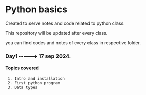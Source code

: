 #          Python basics
Created to serve notes and code related to python class.

This repository will be updated after every class.

you can find codes and notes of every class in respective folder.

### Day1 -----> 17 sep 2024. 
#### Topics covered
     1. Intro and installation
     2. First python program
     3. Data types
